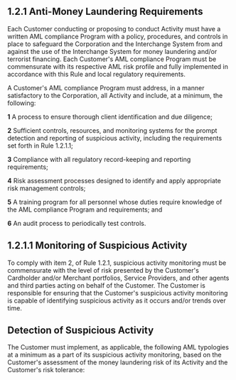## **1.2.1 Anti-Money Laundering Requirements**

Each Customer conducting or proposing to conduct Activity must have a written AML compliance Program with a policy, procedures, and controls in place to safeguard the Corporation and the Interchange System from and against the use of the Interchange System for money laundering and/or terrorist financing. Each Customer's AML compliance Program must be commensurate with its respective AML risk profile and fully implemented in accordance with this Rule and local regulatory requirements.

A Customer's AML compliance Program must address, in a manner satisfactory to the Corporation, all Activity and include, at a minimum, the following:

**1** A process to ensure thorough client identification and due diligence;

**2** Sufficient controls, resources, and monitoring systems for the prompt detection and reporting of suspicious activity, including the requirements set forth in Rule 1.2.1.1;

**3** Compliance with all regulatory record-keeping and reporting requirements;

**4** Risk assessment processes designed to identify and apply appropriate risk management controls;

**5** A training program for all personnel whose duties require knowledge of the AML compliance Program and requirements; and

**6** An audit process to periodically test controls.

## **1.2.1.1 Monitoring of Suspicious Activity**

To comply with item 2, of Rule 1.2.1, suspicious activity monitoring must be commensurate with the level of risk presented by the Customer's Cardholder and/or Merchant portfolios, Service Providers, and other agents and third parties acting on behalf of the Customer. The Customer is responsible for ensuring that the Customer's suspicious activity monitoring is capable of identifying suspicious activity as it occurs and/or trends over time.

## **Detection of Suspicious Activity**

The Customer must implement, as applicable, the following AML typologies at a minimum as a part of its suspicious activity monitoring, based on the Customer's assessment of the money laundering risk of its Activity and the Customer's risk tolerance: